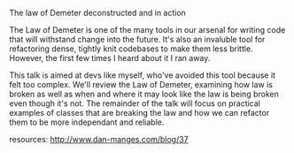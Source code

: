 The law of Demeter deconstructed and in action

The Law of Demeter is one of the many tools in our arsenal for writing code that will withstand change into the future. It's also an invaluble tool for refactoring dense, tightly knit codebases to make them less brittle. However, the first few times I heard about it I ran away. 

This talk is aimed at devs like myself, who've avoided this tool because it felt too complex. We'll review the Law of Demeter, examining how law is broken as well as when and where it may look like the law is being broken even though it's not. The remainder of the talk will focus on practical examples of classes that are breaking the law and how we can refactor them to be more independant and reliable.

resources: 
http://www.dan-manges.com/blog/37
